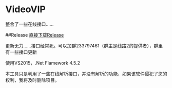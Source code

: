 # VideoVIP
整合了一些在线接口……

##Release
[直接下载Release](https://github.com/TheGreatFireWall/VideoVIP/raw/master/VideoVIP_Release.exe)

更新无力……接口经常死。可以加群233797461（群主是线路2的提供者），群里有一些接口更新

使用VS2015，.Net Flamework 4.5.2

本工具只是利用了一些在线解析接口，并没有解析的功能，如果该软件侵犯了您的权利，我将及时删除项目。
